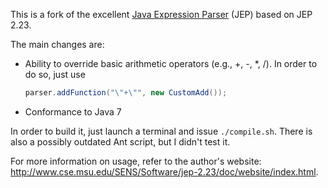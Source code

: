 This is a fork of the excellent [Java Expression Parser](http://www.cse.msu.edu/SENS/Software/jep-2.23/doc/website/index.html) (JEP) based on JEP 2.23.

The main changes are:
- Ability to override basic arithmetic operators (e.g., +, -, *, /). In order to do so, just use
    ```java
    parser.addFunction("\"+\"", new CustomAdd());
    ```
- Conformance to Java 7

In order to build it, just launch a terminal and issue `./compile.sh`. There is also a possibly outdated Ant script, but I didn't test it.

For more information on usage, refer to the author's website: http://www.cse.msu.edu/SENS/Software/jep-2.23/doc/website/index.html.
